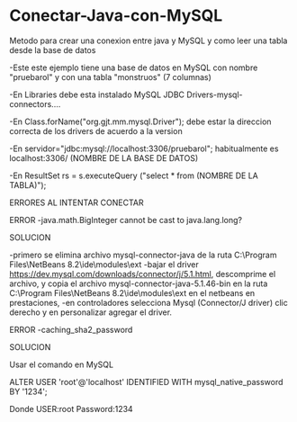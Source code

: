 # Conectar-Java-con-MySQL
Metodo para crear una conexion entre java y MySQL y como leer una tabla desde la base de datos

-Este este ejemplo tiene una base de datos en MySQL con nombre "pruebarol" y con una tabla "monstruos" (7 columnas)

-En Libraries debe esta instalado MySQL JDBC Drivers-mysql-connectors....

-En Class.forName("org.gjt.mm.mysql.Driver"); debe estar la direccion correcta de los drivers de acuerdo a la version

-En servidor="jdbc:mysql://localhost:3306/pruebarol"; habitualmente es localhost:3306/ (NOMBRE DE LA BASE DE DATOS)

-En ResultSet rs = s.executeQuery ("select * from (NOMBRE DE LA TABLA)");


ERRORES AL INTENTAR CONECTAR

ERROR
-java.math.BigInteger cannot be cast to java.lang.long?

SOLUCION

-primero se elimina archivo mysql-connector-java de la ruta C:\Program Files\NetBeans 8.2\ide\modules\ext 
-bajar el driver https://dev.mysql.com/downloads/connector/j/5.1.html, descomprime el archivo, y copia el archivo mysql-connector-java-5.1.46-bin en la ruta C:\Program Files\NetBeans 8.2\ide\modules\ext en el netbeans en prestaciones, 
-en controladores selecciona Mysql (Connector/J driver) clic derecho y en personalizar agregar el driver.

ERROR
-caching_sha2_password

SOLUCION

Usar el comando en MySQL

ALTER USER 'root'@'localhost' IDENTIFIED WITH mysql_native_password BY '1234';

Donde USER:root   Password:1234


